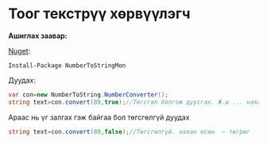 # Тоог текстрүү хөрвүүлэгч #

**Ашиглах заавар:** 

[Nuget](https://www.nuget.org/packages/NumberToStringMon/): 

    Install-Package NumberToStringMon
    
Дуудах: 
```cs
var con=new NumberToString.NumberConverter();
string text=con.convert(89,true);//Төгсгөл болгож дуусгах. Ж.ш ... наяан ес
```

Араас нь үг залгах гэж байгаа бол төгсгөлгүй дуудах
```cs
string text=con.convert(89,false);//Төгсгөлгүй. наяан есөн  ~ төгрөг
```

